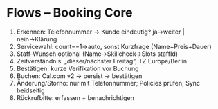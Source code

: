 # Flows – Booking Core
1) Erkennen: Telefonnummer → Kunde eindeutig? ja→weiter | nein→Klärung
2) Servicewahl: count==1→auto, sonst Kurzfrage (Name+Preis+Dauer)
3) Staff-Wunsch optional (Name→Skillcheck→Slots staffId)
4) Zeitverständnis: „dieser/nächster Freitag“, TZ Europe/Berlin
5) Bestätigen: kurze Verifikation vor Buchung
6) Buchen: Cal.com v2 → persist → bestätigen
7) Änderung/Storno: nur mit Telefonnummer; Policies prüfen; Sync beidseitig
8) Rückrufbitte: erfassen + benachrichtigen
